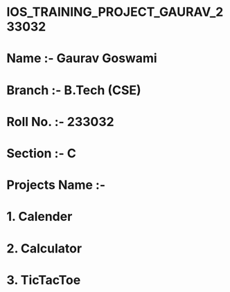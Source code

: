 # IOS_TRAINING_PROJECT_GAURAV_233032
# Name :- Gaurav Goswami
# Branch :- B.Tech (CSE)
# Roll No. :- 233032
# Section :- C
# Projects Name :-
# 1. Calender
# 2. Calculator
# 3. TicTacToe
